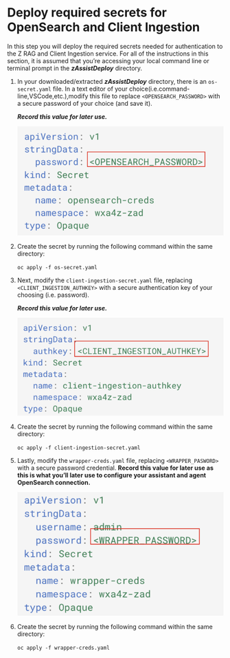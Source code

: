 # Deploy required secrets for OpenSearch and Client Ingestion

In this step you will deploy the required secrets needed for authentication to the Z RAG and Client Ingestion service. For all of the instructions in this section, it is assumed that you’re accessing your local command line or terminal prompt in the ***zAssistDeploy*** directory.

1. In your downloaded/extracted ***zAssistDeploy*** directory, there is an `os-secret.yaml` file. In a text editor of your choice(i.e.command-line,VSCode,etc.),modify this file to replace `<OPENSEARCH_PASSWORD>` with a secure password of your choice (and save it). 
   
    ***Record this value for later use.***
    
    ![](_attachments/secrets1.png)

2. Create the secret by running the following command within the same directory:
   
    `oc apply -f os-secret.yaml`
   
3. Next, modify the `client-ingestion-secret.yaml` file, replacing `<CLIENT_INGESTION_AUTHKEY>` with a 
secure authentication key of your choosing (i.e. password). 

    ***Record this value for later use.***

    ![](_attachments/secrets2.png)

4. Create the secret by running the following command within the same directory:
   
    `oc apply -f client-ingestion-secret.yaml`

5. Lastly, modify the `wrapper-creds.yaml` file, replacing `<WRAPPER_PASWORD>` with a secure password credential. **Record this value for later use as this is what you’ll later use to configure your assistant and agent OpenSearch connection.**
   
    ![](_attachments/secrets3.png)

6. Create the secret by running the following command within the same directory:
   
    `oc apply -f wrapper-creds.yaml`

